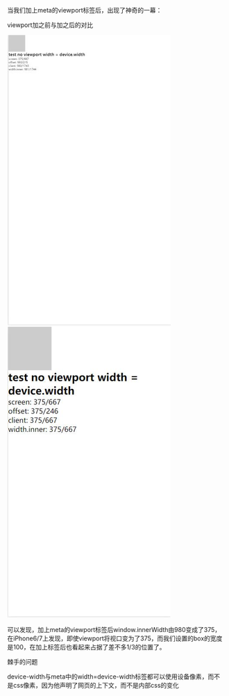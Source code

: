 当我们加上meta的viewport标签后，出现了神奇的一幕：

viewport加之前与加之后的对比

![](/assets/view1.jpg)![](/assets/view2.jpg)

可以发现，加上meta的viewport标签后window.innerWidth由980变成了375，在iPhone6/7上发现，即使viewport将视口变为了375，而我们设置的box的宽度是100，在加上标签后也看起来占据了差不多1/3的位置了。

棘手的问题

device-width与meta中的width=device-width标签都可以使用设备像素，而不是css像素，因为他声明了网页的上下文，而不是内部css的变化

